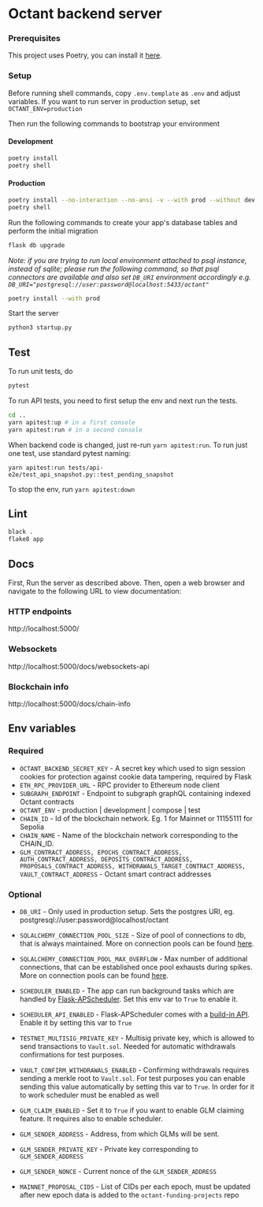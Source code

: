 # Octant backend server

### Prerequisites

This project uses Poetry, you can install it [here](https://python-poetry.org/docs/#installation).

### Setup

Before running shell commands, copy `.env.template` as `.env` and adjust variables. If you want to run server in production setup, set `OCTANT_ENV=production`

Then run the following commands to bootstrap your environment

#### Development

```bash
poetry install
poetry shell
```

#### Production

```bash
poetry install --no-interaction --no-ansi -v --with prod --without dev
poetry shell
```

Run the following commands to create your app's
database tables and perform the initial migration

```bash
flask db upgrade
```

_Note: if you are trying to run local environment attached to psql instance,
instead of sqlite; please run the following command, so that psql connectors are available
and also set `DB_URI` environment accordingly e.g. `DB_URI="postgresql://user:password@localhost:5433/octant"`_

```bash
poetry install --with prod
```

Start the server

```bash
python3 startup.py
```

## Test

To run unit tests, do

```bash
pytest
```

To run API tests, you need to first setup the env and next run the tests.

```bash
cd ..
yarn apitest:up # in a first console
yarn apitest:run # in a second console
```

When backend code is changed, just re-run `yarn apitest:run`.
To run just one test, use standard pytest naming:
```
yarn apitest:run tests/api-e2e/test_api_snapshot.py::test_pending_snapshot
```

To stop the env, run `yarn apitest:down`

## Lint

```bash
black .
flake8 app
```

## Docs

First, Run the server as described above. Then, open a web browser and navigate to the following URL to view documentation:

### HTTP endpoints

http://localhost:5000/

### Websockets

http://localhost:5000/docs/websockets-api

### Blockchain info

http://localhost:5000/docs/chain-info

## Env variables

### Required

- `OCTANT_BACKEND_SECRET_KEY` - A secret key which used to sign session cookies for protection against cookie data tampering, required by Flask
- `ETH_RPC_PROVIDER_URL` - RPC provider to Ethereum node client
- `SUBGRAPH_ENDPOINT` - Endpoint to subgraph graphQL containing indexed Octant contracts
- `OCTANT_ENV` - production | development | compose | test
- `CHAIN_ID` - Id of the blockchain network. Eg. 1 for Mainnet or 11155111 for Sepolia
- `CHAIN_NAME` - Name of the blockchain network corresponding to the CHAIN_ID.
- `GLM_CONTRACT_ADDRESS, EPOCHS_CONTRACT_ADDRESS, AUTH_CONTRACT_ADDRESS, DEPOSITS_CONTRACT_ADDRESS, PROPOSALS_CONTRACT_ADDRESS, WITHDRAWALS_TARGET_CONTRACT_ADDRESS, VAULT_CONTRACT_ADDRESS` - Octant smart contract addresses

### Optional

- `DB_URI` - Only used in production setup. Sets the postgres URI, eg. postgresql://user:password@localhost/octant

- `SQLALCHEMY_CONNECTION_POOL_SIZE` - Size of pool of connections to db, that is always maintained. More on connection pools can be found [here](https://docs.sqlalchemy.org/en/20/core/pooling.html#sqlalchemy.pool.QueuePool.params.pool_size).
- `SQLALCHEMY_CONNECTION_POOL_MAX_OVERFLOW` - Max number of additional connections, that can be established once pool exhausts during spikes. More on connection pools can be found [here](https://docs.sqlalchemy.org/en/20/core/pooling.html#sqlalchemy.pool.QueuePool.params.max_overflow).

- `SCHEDULER_ENABLED` - The app can run background tasks which are handled by [Flask-APScheduler](https://github.com/viniciuschiele/flask-apscheduler). Set this env var to `True` to enable it.
- `SCHEDULER_API_ENABLED` - Flask-APScheduler comes with a [build-in API](https://viniciuschiele.github.io/flask-apscheduler/rst/api.html). Enable it by setting this var to `True`
- `TESTNET_MULTISIG_PRIVATE_KEY` - Multisig private key, which is allowed to send transactions to `Vault.sol`. Needed for automatic withdrawals confirmations for test purposes.
- `VAULT_CONFIRM_WITHDRAWALS_ENABLED` - Confirming withdrawals requires sending a merkle root to `Vault.sol`. For test purposes you can enable sending this value automatically by setting this var to `True`. In order for it to work scheduler must be enabled as well

- `GLM_CLAIM_ENABLED` - Set it to `True` if you want to enable GLM claiming feature. It requires also to enable scheduler.
- `GLM_SENDER_ADDRESS` - Address, from which GLMs will be sent.
- `GLM_SENDER_PRIVATE_KEY` - Private key corresponding to `GLM_SENDER_ADDRESS`
- `GLM_SENDER_NONCE` - Current nonce of the `GLM_SENDER_ADDRESS`
- `MAINNET_PROPOSAL_CIDS` - List of CIDs per each epoch, must be updated after new epoch data is added to the `octant-funding-projects` repo
